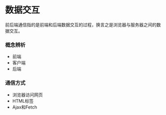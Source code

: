 # 数据交互

前后端通信指的是前端和后端数据交互的过程，换言之是浏览器与服务器之间的数据交互。

### 概念辨析

* 前端
* 客户端
* 后端

### 通信方式

* 浏览器访问网页
* HTML标签
* Ajax和Fetch